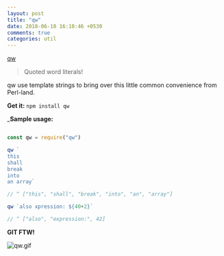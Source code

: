 ```yaml
---
layout: post
title: "qw"
date: 2018-06-10 16:10:46 +0530
comments: true
categories: util
---
```


[qw]()
> Quoted word literals!

qw use template strings to bring over this little common convenience from Perl-land.

__Get it:__ `npm install qw`

___Sample usage:__

```js

const qw = require("qw")

qw `
this
shall 
break 
into 
an array`

// ^ ["this", "shall", "break", "into", "an", "array"]

qw `also xpression: ${40+2}`

// ^ ["also", "expression:", 42]

```

__GIT FTW!__


![qw.gif](/images/qw/qw.gif)